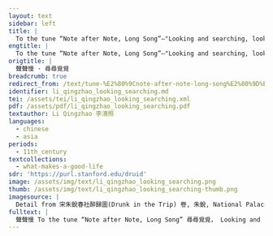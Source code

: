 ```yaml
---
layout: text
sidebar: left
title: |
  To the tune “Note after Note, Long Song”—"Looking and searching, looking and searching | 聲聲慢 · 尋尋覓覓
engtitle: |
  To the tune “Note after Note, Long Song”—"Looking and searching, looking and searching
origtitle: |
  聲聲慢 · 尋尋覓覓
breadcrumb: true
redirect_from: /text/tune-%E2%80%9Cnote-after-note-long-song%E2%80%9D%E2%80%94looking-and-searching-looking-and-searching
identifier: li_qingzhao_looking_searching.md
tei: /assets/tei/li_qingzhao_looking_searching.xml
pdf: /assets/pdf/li_qingzhao_looking_searching.pdf
textauthor: Li Qingzhao 李清照
languages:
  - chinese
  - asia
periods:
  - 11th_century
textcollections:
  - what-makes-a-good-life
sdr: 'https://purl.stanford.edu/druid'
image: /assets/img/text/li_qingzhao_looking_searching.png
thumb: /assets/img/text/li_qingzhao_looking_searching-thumb.png
imagesource: |
  Detail from 宋朱銳春社醉歸圖(Drunk in the Trip) 卷, 朱銳, National Palace Museum, Accession Number: K2A001454N000000000PAI [Public Domain]
fulltext: |
  聲聲慢 To the tune “Note after Note, Long Song” 尋尋覓覓， Looking and searching, looking and searching, 冷冷清清， cold and quiet, cold and quiet, 淒淒慘慘戚戚。 lonesome, dismayed, and desolate; lonesome, dismayed, and desolate. 乍暖還寒時候， At the time when it has just turned warm yet is still quite cold, 最難將息。 it is the hardest for one to rest. 三杯兩盞淡酒， How can two or three cups of weak wine 怎敵他、 shield one from 晚來風急。 the harsh wind in the evening? 雁過也， The wild geese have flown past; 正傷心， what truly pains the heart, 卻是舊時相識。 is that I knew them from the past. 滿地黃花堆積。 Yellow flowers pile all over the ground, 憔悴損， withered and wilted. 如今有誰堪摘。 Now who would pluck them? 守著窗兒， I guard the window; 獨自怎生得黑。 how do I endure this darkness by myself? 梧桐更兼細雨， The parasol tree in the slight rain 到黃昏、 at dusk, 點點滴滴。 dripping and drizzling, dripping and drizzling. 這次第， In such circumstances, 怎一個愁字了得。 how could the single word “sorrow” suffice?
---
```


